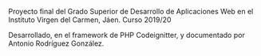 Proyecto final del Grado Superior de Desarrollo de Aplicaciones Web en el Instituto Virgen del Carmen, Jáen. Curso 2019/20

Desarrollado, en el framework de PHP Codeignitter, y documentado por Antonio Rodríguez González.
